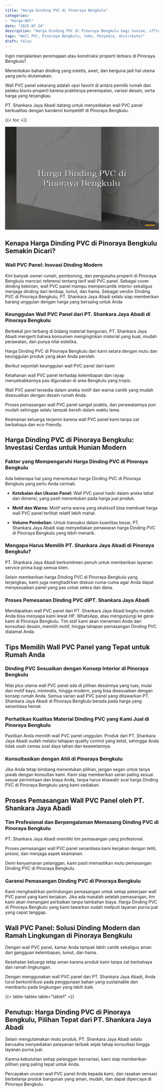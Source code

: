 ```yaml
---
title: "Harga Dinding PVC di Pinoraya Bengkulu"
categories: 
- "Harga-WVC"
date: "2025-07-24"
description: "Harga Dinding PVC di Pinoraya Bengkulu bagi hunian, office, serta ritel. Material terbaik, variasi motif, warna menarik, dengan servis penempatan ditangani oleh tim berpengalaman dan jaminan resmi!|Layanan distribusi Dinding PVC di Pinoraya Bengkulu bagi kebutuhan tempat tinggal, office, maupun toko, dengan material berkualitas dan penempatan oleh teknisi ahli serta jaminan resmi.|Pilihan Dinding PVC di Pinoraya Bengkulu yang terpercaya bagi hunian, perkantoran, serta toko, dengan material unggulan dan pemasangan ditangani oleh tim profesional serta kepastian resmi.|Penyediaan Dinding PVC di Pinoraya Bengkulu bagi rumah, perkantoran, serta ritel, dengan produk unggulan dan instalasi oleh teknisi ahli, disertai beserta kepastian resmi.}"
tags: "Wall PVC, Pinoraya Bengkulu, toko, Penyedia, distributor"
draft: false
---
```


Ingin menjalankan peremajaan atau konstruksi properti terbaru di Pinoraya Bengkulu?

Menentukan bahan dinding yang estetis, awet, dan berguna jadi hal utama yang perlu diutamakan.

Wall PVC panel sekarang adalah opsi favorit di antara pemilik rumah dan pelaku bisnis properti karena praktisnya penempatan, variasi desain, serta harga yang terjangkau.

PT. Shankara Jaya Abadi datang untuk menyediakan wall PVC panel berkualitas dengan banderol kompetitif di Pinoraya Bengkulu.

{{< toc >}}

![Harga Dinding PVC di Pinoraya Bengkulu](/images/Harga-WVC/Harga-Dinding-PVC-di-Pinoraya-Bengkulu.png)


## Kenapa Harga Dinding PVC di Pinoraya Bengkulu Semakin Dicari?

### Wall PVC Panel: Inovasi Dinding Modern

Kini banyak owner rumah, pemborong, dan pengusaha properti di Pinoraya Bengkulu mencari referensi tentang tarif wall PVC panel. Sebagai cover dinding kekinian, wall PVC panel mampu mempercantik interior sekaligus menjaga dinding dari lembap, lumut, dan hama. Sebagai vendor Dinding PVC di Pinoraya Bengkulu, PT. Shankara Jaya Abadi selalu siap memberikan barang unggulan dengan harga yang bersaing untuk Anda

### Keunggulan Wall PVC Panel dari PT. Shankara Jaya Abadi di Pinoraya Bengkulu

Berbekal jam terbang di bidang material bangunan, PT. Shankara Jaya Abadi mengerti bahwa konsumen menginginkan material yang kuat, mudah perawatan, dan punya nilai estetika.

Harga Dinding PVC di Pinoraya Bengkulu dari kami setara dengan mutu dan keunggulan produk yang akan Anda peroleh.

Berikut sejumlah keunggulan wall PVC panel dari kami:

Ketahanan wall PVC panel terhadap kelembapan dan rayap menyebabkannya pas digunakan di area Bengkulu yang tropis.

Wall PVC panel tersedia dalam aneka motif dan warna cantik yang mudah disesuaikan dengan desain rumah Anda.

Proses pemasangan wall PVC panel sangat praktis, dan perawatannya pun mudah sehingga selalu tampak bersih dalam waktu lama.

Keamanan keluarga terjamin karena wall PVC panel kami tanpa zat berbahaya dan eco-friendly.

## Harga Dinding PVC di Pinoraya Bengkulu: Investasi Cerdas untuk Hunian Modern

### Faktor yang Mempengaruhi Harga Dinding PVC di Pinoraya Bengkulu

Ada beberapa hal yang menentukan harga Dinding PVC di Pinoraya Bengkulu yang perlu Anda cermati.

- **Ketebalan dan Ukuran Panel:** Wall PVC panel hadir dalam aneka tebal dan dimensi, yang pasti menentukan pada harga jual produk.

- **Motif dan Warna:** Motif serta warna yang eksklusif bisa membuat harga wall PVC panel terlihat relatif lebih mahal.

- **Volume Pembelian:** Untuk transaksi dalam kuantitas besar, PT. Shankara Jaya Abadi siap menyediakan penawaran harga Dinding PVC di Pinoraya Bengkulu yang lebih menarik.

### Mengapa Harus Memilih PT. Shankara Jaya Abadi di Pinoraya Bengkulu?

PT. Shankara Jaya Abadi berkomitmen penuh untuk memberikan layanan service prima bagi semua klien.

Selain memberikan harga Dinding PVC di Pinoraya Bengkulu yang terjangkau, kami juga menghadirkan diskusi cuma-cuma agar Anda dapat menyesuaikan panel yang pas untuk selera dan dana.

### Proses Pemesanan Dinding PVC diPT. Shankara Jaya Abadi

Mendapatkan wall PVC panel dari PT. Shankara Jaya Abadi begitu mudah. Anda bisa menyapa kami lewat HP, WhatsApp, atau mengunjungi ke gerai kami di Pinoraya Bengkulu. Tim staf kami akan menemani Anda dari konsultasi desain, memilih motif, hingga tahapan pemasangan Dinding PVC dialamat Anda.

## Tips Memilih Wall PVC Panel yang Tepat untuk Rumah Anda

### Dinding PVC Sesuaikan dengan Konsep Interior di Pinoraya Bengkulu

Nilai plus utama wall PVC panel ada di pilihan desainnya yang luas, mulai dari motif kayu, minimalis, hingga modern, yang bisa disesuaikan dengan konsep rumah Anda. Semua varian wall PVC panel yang ditawarkan PT. Shankara Jaya Abadi di Pinoraya Bengkulu berada pada harga yang senantiasa hemat.

### Perhatikan Kualitas Material Dinding PVC yang Kami Jual di Pinoraya Bengkulu

Pastikan Anda memilih wall PVC panel unggulan. Produk dari PT. Shankara Jaya Abadi sudah melalui tahapan quality control yang ketat, sehingga Anda tidak usah cemas soal daya tahan dan keawetannya.

### Konsultasikan dengan Ahli di Pinoraya Bengkulu

Jika Anda tetap bimbang menentukan pilihan, jangan segan untuk tanya jawab dengan konsultan kami. Kami siap memberikan saran paling sesuai sesuai permintaan dan biaya Anda, tanpa harus khawatir soal harga Dinding PVC di Pinoraya Bengkulu yang kami sediakan.

## Proses Pemasangan Wall PVC Panel oleh PT. Shankara Jaya Abadi

### Tim Profesional dan Berpengalaman Memasang Dinding PVC di Pinoraya Bengkulu

PT. Shankara Jaya Abadi memiliki tim pemasangan yang profesional.

Proses pemasangan wall PVC panel senantiasa kami kerjakan dengan teliti, presisi, dan menjaga aspek keamanan.

Demi kenyamanan pelanggan, kami pasti memastikan mutu pemasangan Dinding PVC di Pinoraya Bengkulu.

### Garansi Pemasangan Dinding PVC di Pinoraya Bengkulu

Kami menghadirkan perlindungan pemasangan untuk setiap pekerjaan wall PVC panel yang kami kerjakan. Jika ada masalah setelah pemasangan, tim kami akan menangani perbaikan tanpa tambahan biaya. Harga Dinding PVC di Pinoraya Bengkulu yang kami tawarkan sudah meliputi layanan purna jual yang cepat tanggap.

## Wall PVC Panel: Solusi Dinding Modern dan Ramah Lingkungan di Pinoraya Bengkulu

Dengan wall PVC panel, kamar Anda tampak lebih cantik sekaligus aman dari gangguan kelembapan, lumut, dan hama.

Kesehatan keluarga tetap aman karena produk kami tanpa zat berbahaya dan ramah lingkungan.

Dengan menggunakan wall PVC panel dari PT. Shankara Jaya Abadi, Anda turut berkontribusi pada penggunaan bahan yang sustainable dan membantu pada lingkungan yang lebih baik.

{{< table-tables table="table1" >}}

## Penutup: Harga Dinding PVC di Pinoraya Bengkulu, Pilihan Tepat dari PT. Shankara Jaya Abadi

Selain mengutamakan mutu produk, PT. Shankara Jaya Abadi selalu berusaha menyediakan pelayanan terbaik sejak tahap konsultasi hingga layanan purna jual.

Karena kebutuhan setiap pelanggan bervariasi, kami siap memberikan pilihan yang paling tepat untuk Anda.

Percayakan urusan wall PVC panel Anda kepada kami, dan rasakan sensasi berbelanja produk bangunan yang aman, mudah, dan dapat dipercaya di Pinoraya Bengkulu.